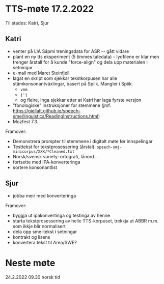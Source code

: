# TTS-møte 17.2.2022

Til stades: Katri, Sjur

## Katri
- venter på LIA Sápmi treningsdata for ASR -- gått vidare
- plant en ny tts eksperiment (5 timmes taledata) - lydfilene er klar men trenger årstall for å kunde "force-align" og dela upp materialen i setningar
- e-mail med Maret Steinfjell
- lagat en skript som sjekkar tekstkorpusen har alle stämkonsonantväxlingar, basert på Spiik. Mangler i Spiik:
    - `vmm`
    - `j'j`
    - og fleire, Inga sjekkar etter at Katri har laga fyrste versjon
- "fonologiske" instruksjoner for stemmene (jmf. <https://giellalt.github.io/speech-sme/linguistics/ReadingInstructions.html>)
- Mozfest 7.3. 

Framover:
- Demonstrera prompter til stemmene i digitalt møte før innspelingar
- Testtekst for tekstprosessering (årstal): `speech-smj-minicorpus/XXX/*Cleaned.txt`
- Norsk/svensk variety: ortografi, lånord...
- fortsette med IPA-konverteringa 
- sortere konsonantlist 

## Sjur
- jobba meir med konverteringa

Framover:
- byggja ut ipakonvertinga og testinga av henne
- starta tekstprosessering av heile TTS-korpuset, trekkja ut ABBR m.m. som ikkje blir normalisert
- dela opp sme-tekst i setningar
- kontrakt og lisens
- konvertera tekst til Area/SWE?

# Neste møte

24.2.2022 09.30 norsk tid
